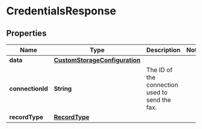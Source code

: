 

# CredentialsResponse


## Properties

| Name | Type | Description | Notes |
|------------ | ------------- | ------------- | -------------|
|**data** | [**CustomStorageConfiguration**](CustomStorageConfiguration.md) |  |  |
|**connectionId** | **String** | The ID of the connection used to send the fax. |  |
|**recordType** | [**RecordType**](RecordType.md) |  |  |




